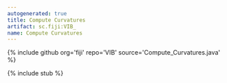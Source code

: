 ```yaml
---
autogenerated: true
title: Compute Curvatures
artifact: sc.fiji:VIB_
name: Compute Curvatures
---
```


{% include github org='fiji' repo='VIB' source='Compute_Curvatures.java' %}

{% include stub %}

